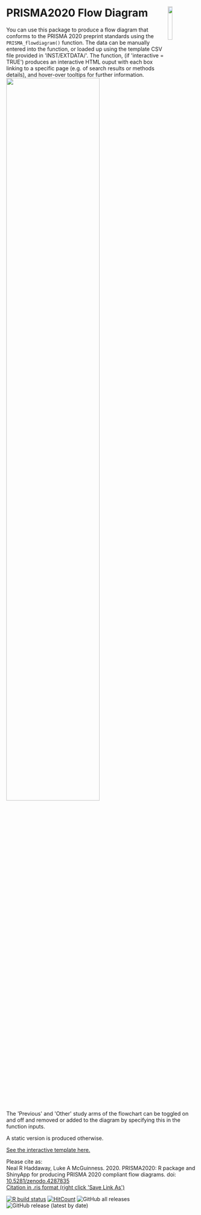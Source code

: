 # PRISMA2020 Flow Diagram <img src="https://github.com/nealhaddaway/PRISMA2020/blob/master/PRISMA2020-hex.png" align="right" width="15%"/>

You can use this package to produce a flow diagram that conforms to the PRISMA 2020 preprint standards using the `PRISMA_flowdiagram()` function. The data can be manually entered into the function, or loaded up using the template CSV file provided in 'INST/EXTDATA/'. The function, (if 'interactive = TRUE') produces an interactive HTML ouput with each box linking to a specific page (e.g. of search results or methods details), and hover-over tooltips for further information. 
<br>
<img src="https://github.com/nealhaddaway/PRISMA2020/blob/master/inst/extdata/PRISMA.png" width="70%" />
<br>
The 'Previous' and 'Other' study arms of the flowchart can be toggled on and off and removed or added to the diagram by specifying this in the function inputs.

A static version is produced otherwise. <a href="https://srflowdiagram.github.io/template.html" target="_blank">
  
See the interactive template here.</a><br>

Please cite as:<br>
Neal R Haddaway, Luke A McGuinness. 2020. PRISMA2020: R package and ShinyApp for producing PRISMA 2020 compliant flow diagrams. doi: <a href="https://doi.org/10.5281/zenodo.4287835" target="_blank">10.5281/zenodo.4287835</a><br>
<a id="raw-url" href="https://raw.githubusercontent.com/nealhaddaway/PRISMA2020/master/inst/extdata/citation.ris">Citation in .ris format (right click 'Save Link As')</a>

<!-- badges: start -->
[![R build status](https://github.com/nealhaddaway/PRISMA2020/workflows/R-CMD-check/badge.svg/)](https://github.com/nealhaddaway/PRISMA2020/actions/)
[![HitCount](https://hits.dwyl.com/nealhaddaway/nealhaddaway/PRISMA2020.svg/)](https://hits.dwyl.com/nealhaddaway/nealhaddaway/PRISMA2020/)
![GitHub all releases](https://img.shields.io/github/downloads/nealhaddaway/PRISMA2020/total?style=plastic/)
![GitHub release (latest by date)](https://img.shields.io/github/v/release/nealhaddaway/PRISMA2020)
<!-- badges: end -->

